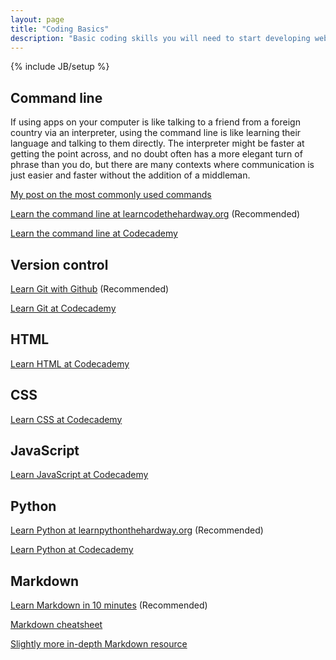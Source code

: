 ```yaml
---
layout: page
title: "Coding Basics"
description: "Basic coding skills you will need to start developing web applications: command line, Git, HTML, CSS, JavaScript, Python, Markdown."
---
```

{% include JB/setup %}

## Command line

If using apps on your computer is like talking to a friend from a foreign country via an interpreter, using the command line is like learning their language and talking to them directly. The interpreter might be faster at getting the point across, and no doubt often has a more elegant turn of phrase than you do, but there are many contexts where communication is just easier and faster without the addition of a middleman.

[My post on the most commonly used commands][command-line-intro]

[Learn the command line at learncodethehardway.org] <span class="recommended">(Recommended)</span>

[Learn the command line at Codecademy]

## Version control

[Learn Git with Github] <span class="recommended">(Recommended)</span>

[Learn Git at Codecademy]

## HTML

[Learn HTML at Codecademy][Codecademy web track]

## CSS

[Learn CSS at Codecademy][Codecademy web track]

## JavaScript

[Learn JavaScript at Codecademy]

## Python

[Learn Python at learnpythonthehardway.org] <span class="recommended">(Recommended)</span>

[Learn Python at Codecademy]

## Markdown

[Learn Markdown in 10 minutes] <span class="recommended">(Recommended)</span>

[Markdown cheatsheet]

[Slightly more in-depth Markdown resource]

[command-line-intro]: ../../coding/2015/10/20/command-line-intro
[Learn the command line at learncodethehardway.org]: http://cli.learncodethehardway.org/book/
[Learn the command line at Codecademy]: https://www.codecademy.com/en/courses/learn-the-command-line
[Learn Git with Github]: https://try.github.io/levels/1/challenges/1
[Learn Git at Codecademy]: https://www.codecademy.com/courses/learn-git
[Codecademy web track]: https://www.codecademy.com/en/tracks/web
[Learn JavaScript at Codecademy]: https://www.codecademy.com/en/tracks/javascript
[Learn Python at Codecademy]: https://www.codecademy.com/en/tracks/python
[Learn Python at learnpythonthehardway.org]: http://learnpythonthehardway.org/
[Learn Markdown in 10 minutes]: http://markdowntutorial.com/
[Markdown cheatsheet]: https://github.com/adam-p/markdown-here/wiki/Markdown-Cheatsheet
[Slightly more in-depth Markdown resource]: https://daringfireball.net/projects/markdown/basics
